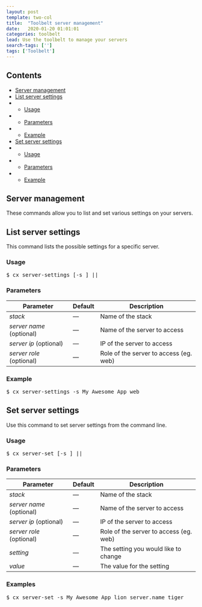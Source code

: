 ```yaml
---
layout: post
template: two-col
title:  "Toolbelt server management"
date:   2020-01-20 01:01:01
categories: toolbelt
lead: Use the toolbelt to manage your servers
search-tags: ['']
tags: ['Toolbelt']
---
```


<h2>Contents</h2>
<ul class="page-toc">
    <li><a href="#about">Server management</a></li>
    <li><a href="#list">List server settings</a></li>
            <li>
                <ul>
                <li><a href="#usage">Usage</a></li>
                </ul>
            </li>
            <li>
                <ul>
                <li><a href="#params">Parameters</a></li>
                </ul>
            </li>
            <li>
                <ul>
                <li><a href="#example">Example</a></li>
                </ul>
            </li>
    <li><a href="#set">Set server settings</a></li>
            <li>
                <ul>
                <li><a href="#usage2">Usage</a></li>
                </ul>
            </li>
            <li>
                <ul>
                <li><a href="#params2">Parameters</a></li>
                </ul>
            </li>
            <li>
                <ul>
                <li><a href="#example2">Example</a></li>
                </ul>
            </li>
</ul>

<h2 id="about">Server management</h2>
These commands allow you to list and set various settings on your servers.

<h2 id="list">List server settings</h2>
This command lists the possible settings for a specific server.

<h3 id="usage">Usage</h3>

<pre class="prettyprint">
$ cx server-settings [-s <stack>] <server name>|<server ip>|<server role>
</pre>

<h3 id="params">Parameters</h3>
<table class='table table-bordered table-striped table-small'>
    <thead>
        <tr>
            <th align="center">Parameter</th>
            <th align="center">Default</th>
            <th align="center">Description</th>
        </tr>
    </thead>
    <tbody>
        <tr>
            <td><i>stack</i></td>
            <td>&mdash;</td>
            <td>Name of the stack</td>
        </tr>
        <tr>
            <td><i>server name</i> (optional)</td>
            <td>&mdash;</td>
            <td>Name of the server to access</td>
        </tr>
        <tr>
            <td><i>server ip</i> (optional)</td>
            <td>&mdash;</td>
            <td>IP of the server to access</td>
        </tr>
        <tr>
            <td><i>server role</i> (optional)</td>
            <td>&mdash;</td>
            <td>Role of the server to access (eg. web)</td>
        </tr>
    </tbody>
</table>

<h3 id="example">Example</h3>

<pre class="prettyprint">
$ cx server-settings -s My_Awesome_App web
</pre>

<h2 id="set">Set server settings</h2>
Use this command to set server settings from the command line.

<h3 id="usage2">Usage</h3>

<pre class="prettyprint">
$ cx server-set [-s <stack>] <server name>|<server ip>|<server role> <setting> <value>
</pre>

<h3 id="params2">Parameters</h3>

<table class='table table-bordered table-striped table-small'>
    <thead>
        <tr>
            <th align="center">Parameter</th>
            <th align="center">Default</th>
            <th align="center">Description</th>
        </tr>
    </thead>
    <tbody>
        <tr>
            <td><i>stack</i></td>
            <td>&mdash;</td>
            <td>Name of the stack</td>
        </tr>
        <tr>
            <td><i>server name</i> (optional)</td>
            <td>&mdash;</td>
            <td>Name of the server to access</td>
        </tr>
        <tr>
            <td><i>server ip</i> (optional)</td>
            <td>&mdash;</td>
            <td>IP of the server to access</td>
        </tr>
        <tr>
            <td><i>server role</i> (optional)</td>
            <td>&mdash;</td>
            <td>Role of the server to access (eg. web)</td>
        </tr>
       <tr>
            <td><i>setting</i></td>
            <td>&mdash;</td>
            <td>The setting you would like to change</td>
        </tr>
       <tr>
            <td><i>value</i></td>
            <td>&mdash;</td>
            <td>The value for the setting</td>
        </tr>        
    </tbody>
</table>

<h3 id="example2">Examples</h3>

<pre class="prettyprint">
$ cx server-set -s My_Awesome_App lion server.name tiger
</pre>
